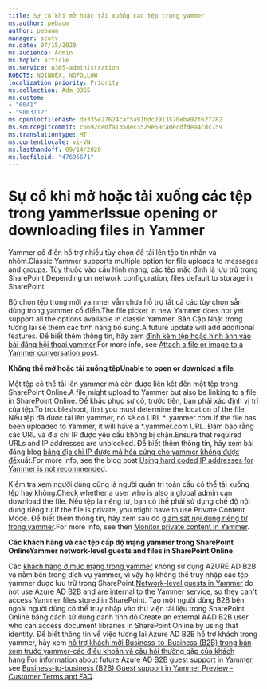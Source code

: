 ```yaml
---
title: Sự cố khi mở hoặc tải xuống các tệp trong yammer
ms.author: pebaum
author: pebaum
manager: scotv
ms.date: 07/15/2020
ms.audience: Admin
ms.topic: article
ms.service: o365-administration
ROBOTS: NOINDEX, NOFOLLOW
localization_priority: Priority
ms.collection: Adm_O365
ms.custom:
- "6041"
- "9003112"
ms.openlocfilehash: de335e27624caf5a91bdc2913570eba92f627282
ms.sourcegitcommit: c6692ce0fa1358ec3529e59ca0ecdfdea4cdc759
ms.translationtype: MT
ms.contentlocale: vi-VN
ms.lasthandoff: 09/14/2020
ms.locfileid: "47695671"
---
```

# <a name="issue-opening-or-downloading-files-in-yammer"></a><span data-ttu-id="c0e46-102">Sự cố khi mở hoặc tải xuống các tệp trong yammer</span><span class="sxs-lookup"><span data-stu-id="c0e46-102">Issue opening or downloading files in Yammer</span></span>

<span data-ttu-id="c0e46-103">Yammer cổ điển hỗ trợ nhiều tùy chọn để tải lên tệp tin nhắn và nhóm.</span><span class="sxs-lookup"><span data-stu-id="c0e46-103">Classic Yammer supports multiple option for file uploads to messages and groups.</span></span> <span data-ttu-id="c0e46-104">Tùy thuộc vào cấu hình mạng, các tệp mặc định là lưu trữ trong SharePoint.</span><span class="sxs-lookup"><span data-stu-id="c0e46-104">Depending on network configuration, files default to storage in SharePoint.</span></span>

<span data-ttu-id="c0e46-105">Bộ chọn tệp trong mới yammer vẫn chưa hỗ trợ tất cả các tùy chọn sẵn dùng trong yammer cổ điển.</span><span class="sxs-lookup"><span data-stu-id="c0e46-105">The file picker in new Yammer does not yet support all the options available in classic Yammer.</span></span> <span data-ttu-id="c0e46-106">Bản Cập Nhật trong tương lai sẽ thêm các tính năng bổ sung.</span><span class="sxs-lookup"><span data-stu-id="c0e46-106">A future update will add additional features.</span></span> <span data-ttu-id="c0e46-107">Để biết thêm thông tin, hãy xem [đính kèm tệp hoặc hình ảnh vào bài đăng hội thoại yammer](https://support.microsoft.com/office/attach-a-file-or-image-to-a-yammer-conversation-post-8d2d17f7-8f37-4535-961e-518d751be7e8).</span><span class="sxs-lookup"><span data-stu-id="c0e46-107">For more info, see [Attach a file or image to a Yammer conversation post](https://support.microsoft.com/office/attach-a-file-or-image-to-a-yammer-conversation-post-8d2d17f7-8f37-4535-961e-518d751be7e8).</span></span>

<span data-ttu-id="c0e46-108">**Không thể mở hoặc tải xuống tệp**</span><span class="sxs-lookup"><span data-stu-id="c0e46-108">**Unable to open or download a file**</span></span>  

<span data-ttu-id="c0e46-109">Một tệp có thể tải lên yammer mà còn được liên kết đến một tệp trong SharePoint Online.</span><span class="sxs-lookup"><span data-stu-id="c0e46-109">A file might upload to Yammer but also be linking to a file in SharePoint Online.</span></span> <span data-ttu-id="c0e46-110">Để khắc phục sự cố, trước tiên, bạn phải xác định vị trí của tệp.</span><span class="sxs-lookup"><span data-stu-id="c0e46-110">To troubleshoot, first you must determine the location of the file.</span></span> <span data-ttu-id="c0e46-111">Nếu tệp đã được tải lên yammer, nó sẽ có URL \*. yammer.com.</span><span class="sxs-lookup"><span data-stu-id="c0e46-111">If the file has been uploaded to Yammer, it will have a \*.yammer.com URL.</span></span> <span data-ttu-id="c0e46-112">Đảm bảo rằng các URL và địa chỉ IP được yêu cầu không bị chặn.</span><span class="sxs-lookup"><span data-stu-id="c0e46-112">Ensure that required URLs and IP addresses are unblocked.</span></span> <span data-ttu-id="c0e46-113">Để biết thêm thông tin, hãy xem bài đăng blog [bằng địa chỉ IP được mã hóa cứng cho yammer không được đề](https://techcommunity.microsoft.com/t5/yammer-blog/using-hard-coded-ip-addresses-for-yammer-is-not-recommended/ba-p/276592)xuất.</span><span class="sxs-lookup"><span data-stu-id="c0e46-113">For more info, see the blog post [Using hard coded IP addresses for Yammer is not recommended](https://techcommunity.microsoft.com/t5/yammer-blog/using-hard-coded-ip-addresses-for-yammer-is-not-recommended/ba-p/276592).</span></span>

<span data-ttu-id="c0e46-114">Kiểm tra xem người dùng cũng là người quản trị toàn cầu có thể tải xuống tệp hay không.</span><span class="sxs-lookup"><span data-stu-id="c0e46-114">Check whether a user who is also a global admin can download the file.</span></span> <span data-ttu-id="c0e46-115">Nếu tệp là riêng tư, bạn có thể phải sử dụng chế độ nội dung riêng tư.</span><span class="sxs-lookup"><span data-stu-id="c0e46-115">If the file is private, you might have to use Private Content Mode.</span></span> <span data-ttu-id="c0e46-116">Để biết thêm thông tin, hãy xem sau đó [giám sát nội dung riêng tư trong yammer](https://docs.microsoft.com/yammer/manage-security-and-compliance/monitor-private-content).</span><span class="sxs-lookup"><span data-stu-id="c0e46-116">For more info, see then [Monitor private content in Yammer](https://docs.microsoft.com/yammer/manage-security-and-compliance/monitor-private-content).</span></span>  

<span data-ttu-id="c0e46-117">**Các khách hàng và các tệp cấp độ mạng yammer trong SharePoint Online**</span><span class="sxs-lookup"><span data-stu-id="c0e46-117">**Yammer network-level guests and files in SharePoint Online**</span></span>  

<span data-ttu-id="c0e46-118">Các [khách hàng ở mức mạng trong yammer](https://docs.microsoft.com/yammer/manage-yammer-users/add-block-or-remove-users#invite-guests) không sử dụng AZURE AD B2B và nằm bên trong dịch vụ yammer, vì vậy họ không thể truy nhập các tệp yammer được lưu trữ trong SharePoint.</span><span class="sxs-lookup"><span data-stu-id="c0e46-118">[Network-level guests in Yammer](https://docs.microsoft.com/yammer/manage-yammer-users/add-block-or-remove-users#invite-guests) do not use Azure AD B2B and are internal to the Yammer service, so they can't access Yammer files stored in SharePoint.</span></span> <span data-ttu-id="c0e46-119">Tạo một người dùng B2B bên ngoài người dùng có thể truy nhập vào thư viện tài liệu trong SharePoint Online bằng cách sử dụng danh tính đó.</span><span class="sxs-lookup"><span data-stu-id="c0e46-119">Create an external AAD B2B user who can access document libraries in SharePoint Online by using that identity.</span></span> <span data-ttu-id="c0e46-120">Để biết thông tin về việc tương lai Azure AD B2B hỗ trợ khách trong yammer, hãy xem [hỗ trợ khách mời Business-to-Business (B2B) trong bản xem trước yammer-các điều khoản và câu hỏi thường gặp của khách hàng](https://docs.microsoft.com/yammer/get-started-with-yammer/azure-ad-b2b-guests-yammer).</span><span class="sxs-lookup"><span data-stu-id="c0e46-120">For information about future Azure AD B2B guest support in Yammer, see [Business-to-business (B2B) Guest support in Yammer Preview - Customer Terms and FAQ](https://docs.microsoft.com/yammer/get-started-with-yammer/azure-ad-b2b-guests-yammer).</span></span>